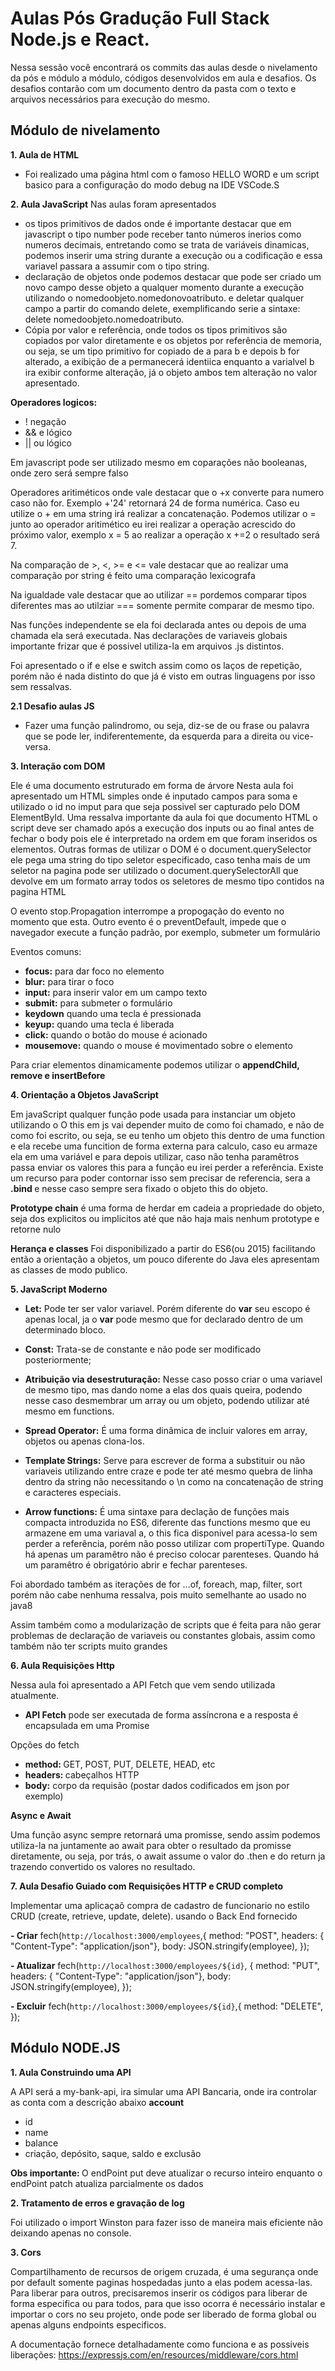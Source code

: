 <H1>Aulas Pós Gradução Full Stack Node.js e React.</H1>
Nessa sessão você encontrará os commits das aulas desde o nivelamento da pós e módulo a módulo, códigos desenvolvidos em aula e desafios. Os desafios contarão com um documento dentro da pasta com o texto e arquivos necessários para execução do mesmo.

<h2> Módulo de nivelamento</h2>

<b>1. Aula de HTML</b>

- Foi realizado uma página html com o famoso HELLO WORD e um script basico para a configuração do modo debug na IDE VSCode.S

<b>2. Aula JavaScript</b>
Nas aulas foram apresentados
 - os tipos primitivos de dados onde é importante destacar que em javascript o tipo number pode receber tanto números inerios como numeros decimais, entretando como se trata de variáveis dinamicas, podemos inserir uma string durante a execução ou a codificação e essa variavel passara a assumir com o tipo string.
 - declaração de objetos onde podemos destacar que pode ser criado um novo campo desse objeto a qualquer momento durante a execução utilizando o nomedoobjeto.nomedonovoatributo. e deletar qualquer campo a partir do comando delete, exemplificando serie a sintaxe: delete nomedoobjeto.nomedoatributo.
 - Cópia por valor e referência, onde todos os tipos primitivos são copiados por valor diretamente e os objetos por referência de memoria, ou seja, se um tipo primitivo for copiado de a para b e depois b for alterado, a exibição de a permanecerá identiica enquanto a varialvel b ira exibir conforme alteração, já o objeto ambos tem alteração no valor apresentado.

<b>Operadores logicos:</b>
- ! negação
- && e lógico
- || ou lógico

Em javascript pode ser utilizado mesmo em coparações não booleanas, onde zero será sempre falso

Operadores aritiméticos onde vale destacar que o +x converte para numero caso não for. Exemplo +'24' retornará 24 de forma numérica. Caso eu utilize o + em uma string irá realizar a concatenação.
Podemos utilizar o = junto ao operador aritimético eu irei realizar a operação acrescido do próximo valor, exemplo x = 5 ao realizar a operação x +=2 o resultado será 7.

Na comparação de >, <, >= e <= vale destacar que ao realizar uma comparação por string é feito uma comparação lexicografa

Na igualdade vale destacar que ao utilizar == pordemos comparar tipos diferentes mas ao utilziar === somente permite comparar de mesmo tipo.

Nas funções independente se ela foi declarada antes ou depois de uma chamada ela será executada. 
Nas declarações de variaveis globais importante frizar que é possivel utiliza-la em arquivos .js distintos.

Foi apresentado o if e else e switch assim como os laços de repetição, porém não é nada distinto do que já é visto em outras linguagens por isso sem ressalvas.

<b> 2.1 Desafio aulas JS </b>

- Fazer uma função palindromo, ou seja, diz-se de ou frase ou palavra que se pode ler, indiferentemente, da esquerda para a direita ou vice-versa.


<b>3. Interação com DOM</b>

Ele é uma documento estruturado em forma de árvore
Nesta aula foi apresentado um HTML simples onde é inputado campos para soma e utilizado o id no imput para que seja possivel ser capturado pelo DOM ElementById.
Uma ressalva importante da aula foi que documento HTML o script deve ser chamado após a execução dos inputs ou ao final antes de fechar o body pois ele é interpretado na ordem em que foram inseridos os elementos.
Outras formas de utilizar o DOM é o document.querySelector ele pega uma string do tipo seletor especificado, caso tenha mais de um seletor na pagina pode ser utilizado o document.querySelectorAll que devolve em um formato array todos os seletores de mesmo tipo contidos na pagina HTML

O evento stop.Propagation interrompe a propogação do evento no momento que esta.
Outro evento é o preventDefault, impede que o navegador execute a função padrão, por exemplo, submeter um formulário

Eventos comuns:
- <b>focus:</b> para dar foco no elemento
- <b>blur:</b> para tirar o foco
- <b>input:</b> para inserir valor em um campo texto
- <b>submit:</b> para submeter o formulário
- <b>keydown</b> quando uma tecla é pressionada
- <b>keyup:</b> quando uma tecla é liberada
- <b>click:</b> quando o botão do mouse é acionado
- <b>mousemove:</b> quando o mouse é movimentado sobre o elemento

Para criar elementos dinamicamente podemos utilizar o <b>appendChild, remove e insertBefore</b>

<b>4. Orientação a Objetos JavaScript</b>

Em javaScript qualquer função pode usada para instanciar um objeto utilizando o <new>
O this em js vai depender muito de como foi chamado, e não de como foi escrito, ou seja, se eu tenho um objeto this dentro de uma function e ela recebe uma funcition de forma externa para calculo, caso eu armaze ela em uma variável e para depois utilizar, caso não tenha paramêtros passa enviar os valores this para a função eu irei perder a referência.
Existe um recurso para poder contornar isso sem precisar de referencia, sera a <b> .bind </b> e nesse caso sempre sera fixado o objeto this do objeto.

<b>Prototype chain</b> é uma forma de herdar em cadeia a propriedade do objeto, seja dos explicitos ou implicitos até que não haja mais nenhum prototype e retorne nulo

<b>Herança e classes</b> Foi disponibilizado a partir do ES6(ou 2015) facilitando então a orientação a objetos, um pouco diferente do Java eles apresentam as classes de modo publico.


<b>5. JavaScript Moderno</b> 

- <b>Let:</b> Pode ter ser valor variavel. Porém diferente do <b>var</b> seu escopo é apenas local, ja o <b>var</b> pode mesmo que for declarado dentro de um determinado bloco.
- <b>Const:</b> Trata-se de constante e não pode ser modificado posteriormente;
- <b>Atribuição via desestruturação:</b> Nesse caso posso criar o uma variavel de mesmo tipo, mas dando nome a elas dos quais queira, podendo nesse caso desmembrar um array ou um objeto, podendo utilizar até mesmo em functions.
- <b>Spread Operator:</b> É uma forma dinâmica de incluir valores em array, objetos ou apenas clona-los.
- <b>Template Strings:</b> Serve para escrever de forma a substituir ou não variaveis utilizando entre craze e pode ter até mesmo quebra de linha dentro da string não necessitando o \n como na concatenação de string e caracteres especiais.

- <b>Arrow functions:</b> É uma sintaxe para declação de funções mais compacta introduzida no ES6, diferente das functions mesmo que eu armazene em uma variaval a, o this fica disponivel para acessa-lo sem perder a referência, porém não posso utilizar com propertiType. 
Quando há apenas um paramêtro não é preciso colocar parenteses.
Quando há um paramêtro é obrigatório abrir e fechar parenteses.

Foi abordado também as iterações de for ...of, foreach, map, filter, sort porém não cabe nenhuma ressalva, pois muito semelhante ao usado no java8

Assim também como a modularização de scripts que é feita para não gerar problemas de declaração de variaveis ou constantes globais, assim como também não ter scripts muito grandes

<b>6. Aula Requisições Http</b>

Nessa aula foi apresentado a API Fetch que vem sendo utilizada atualmente.

- <b>API Fetch</b>  pode ser executada de forma assíncrona e a resposta é encapsulada em uma Promise

Opções do fetch

- <b> method: </b> GET, POST, PUT, DELETE, HEAD, etc
- <b> headers: </b> cabeçalhos HTTP
- <b> body:</b> corpo da requisão (postar dados codificados em json por exemplo)

<b>Async e Await</b>

Uma função async sempre retornará uma promisse, sendo assim podemos utiliza-la na juntamente ao await para obter o resultado da promisse diretamente,  ou seja, por trás, o await assume o valor do .then e do return ja trazendo convertido os valores no resultado.

<b>7. Aula Desafio Guiado com Requisições HTTP e CRUD completo</b>

Implementar uma aplicaçaõ compra de cadastro de funcionario no estilo CRUD (create, retrieve, update, delete). usando o Back End fornecido

<b>- Criar</b>
fech(`http://localhost:3000/employees`,{
   method: "POST",
   headers: { "Content-Type": "application/json"},
   body: JSON.stringify(employee),
});

<b>- Atualizar</b>
fech(`http://localhost:3000/employees/${id}`, {
   method: "PUT",
   headers: { "Content-Type": "application/json"},
   body: JSON.stringify(employee),
});

<b>- Excluir</b>
fech(`http://localhost:3000/employees/${id}`,{
   method: "DELETE",
});


<h2>Módulo NODE.JS</h2>

<b> 1. Aula Construindo uma API </b>

A API será a my-bank-api, ira simular uma API Bancaria, onde ira controlar as conta com a descrição abaixo
<b>account</b>
- id
- name
- balance 
- criação, depósito, saque, saldo e exclusão

<b>Obs importante: </b> O endPoint put deve atualizar o recurso inteiro enquanto o endPoint patch atualiza parcialmente os dados

<b> 2. Tratamento de erros e gravação de log </b>

Foi utilizado o import Winston para fazer isso de maneira mais eficiente não deixando apenas no console.

<b> 3. Cors</b>

Compartilhamento de recursos de origem cruzada, é uma segurança onde por default somente paginas hospedadas junto a elas podem acessa-las.
Para liberar para outros, precisaremos inserir os códigos para liberar de forma especifica ou para todos, para que isso ocorra é necessário instalar e importar o cors no seu projeto, onde pode ser liberado de forma global ou apenas alguns endpoints especificos.

A documentação fornece detalhadamente como funciona e as possiveis liberações: https://expressjs.com/en/resources/middleware/cors.html
